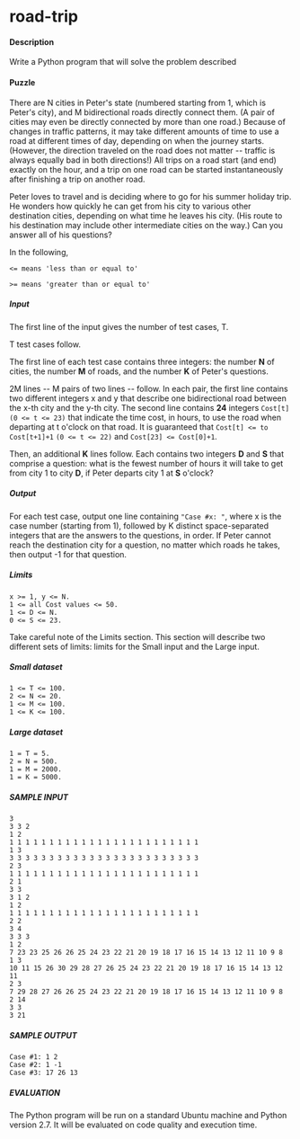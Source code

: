 road-trip
=======

#### Description

Write a Python program that will solve the problem described

#### Puzzle

There are N cities in Peter's state (numbered starting from 1, which is Peter's city), and M bidirectional roads 
directly connect them. (A pair of cities may even be directly connected by more than one road.) Because of changes 
in traffic patterns, it may take different amounts of time to use a road at different times of day, depending on 
when the journey starts. (However, the direction traveled on the road does not matter -- traffic is always equally 
bad in both directions!) All trips on a road start (and end) exactly on the hour, and a trip on one road can be 
started instantaneously after finishing a trip on another road.

Peter loves to travel and is deciding where to go for his summer holiday trip. He wonders how quickly he can get 
from his city to various other destination cities, depending on what time he leaves his city. (His route to his 
destination may include other intermediate cities on the way.) Can you answer all of his questions?

In the following, 

`<= means 'less than or equal to'`

`>= means 'greater than or equal to'`

##### Input

The first line of the input gives the number of test cases, T. 

T test cases follow.

The first line of each test case contains three integers: the number **N** of cities, 
the number **M** of roads, and the
 number **K** of Peter's questions.

2M lines -- M pairs of two lines -- follow. In each pair, the first line contains two different integers x and y 
that describe one bidirectional road between the x-th city and the y-th city. The second line 
contains **24** integers `Cost[t] (0 <= t <= 23)` that indicate the time cost, in hours, to use the road when 
departing at t o'clock on that road. It is guaranteed that `Cost[t] <= to Cost[t+1]+1` `(0 <= t <= 22)` 
and `Cost[23] <= Cost[0]+1`.

Then, an additional **K** lines follow. Each contains two integers **D** and **S** that comprise a question: what is the fewest
 number of hours it will take to get from city 1 to city **D**, if Peter departs city 1 at **S** o'clock?

##### Output

For each test case, output one line containing `"Case #x: "`, where x is the case number (starting from 1),
 followed by K distinct space-separated integers that are the answers to the questions, in order. 
 If Peter cannot reach the destination city for a question, no matter which roads he takes, 
 then output -1 for that question.

##### Limits

```
x >= 1, y <= N.
1 <= all Cost values <= 50.
1 <= D <= N.
0 <= S <= 23.
```

Take careful note of the Limits section. This section will describe two different sets of limits: limits for the 
Small input and the Large input. 

##### Small dataset

```
1 <= T <= 100.
2 <= N <= 20.
1 <= M <= 100.
1 <= K <= 100.
```

##### Large dataset

```
1 = T = 5.
2 = N = 500.
1 = M = 2000.
1 = K = 5000.
```

##### SAMPLE INPUT

```
3
3 3 2
1 2
1 1 1 1 1 1 1 1 1 1 1 1 1 1 1 1 1 1 1 1 1 1 1 1
1 3
3 3 3 3 3 3 3 3 3 3 3 3 3 3 3 3 3 3 3 3 3 3 3 3 
2 3
1 1 1 1 1 1 1 1 1 1 1 1 1 1 1 1 1 1 1 1 1 1 1 1
2 1
3 3
3 1 2
1 2
1 1 1 1 1 1 1 1 1 1 1 1 1 1 1 1 1 1 1 1 1 1 1 1
2 2
3 4
3 3 3
1 2
7 23 23 25 26 26 25 24 23 22 21 20 19 18 17 16 15 14 13 12 11 10 9 8
1 3
10 11 15 26 30 29 28 27 26 25 24 23 22 21 20 19 18 17 16 15 14 13 12 11
2 3
7 29 28 27 26 26 25 24 23 22 21 20 19 18 17 16 15 14 13 12 11 10 9 8
2 14
3 3
3 21
```

##### SAMPLE OUTPUT

```
Case #1: 1 2
Case #2: 1 -1
Case #3: 17 26 13
```

##### EVALUATION
The Python program will be run on a standard Ubuntu machine and Python version 2.7. 
It will be evaluated on code quality and execution time. 


